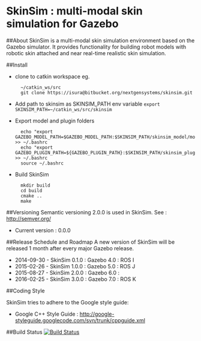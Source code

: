 # SkinSim : multi-modal skin simulation for Gazebo

##About
SkinSim is a multi-modal skin simulation environment based on the Gazebo simulator. It provides functionality for building robot models with robotic skin attached and near real-time realistic skin simulation.

##Install
- clone to catkin workspace eg.

		~/catkin_ws/src
		git clone https://isura@bitbucket.org/nextgensystems/skinsim.git

	
- Add path to skinsim as SKINSIM_PATH env variable ```export SKINSIM_PATH=~/catkin_ws/src/skinsim```
- Export model and plugin folders

		echo "export GAZEBO_MODEL_PATH=$GAZEBO_MODEL_PATH:$SKINSIM_PATH/skinsim_model/models" >> ~/.bashrc
		echo "export GAZEBO_PLUGIN_PATH=${GAZEBO_PLUGIN_PATH}:$SKINSIM_PATH/skinsim_plugins/build" >> ~/.bashrc
		source ~/.bashrc


- Build SkinSim

		mkdir build
		cd build
		cmake ..
		make


##Versioning
Semantic versioning 2.0.0 is used in SkinSim. See : http://semver.org/
- Current version : 0.0.0

##Release Schedule and Roadmap
A new version of SkinSim will be released 1 month after every major Gazebo release.

- 2014-09-30 - SkinSim 0.1.0 : Gazebo 4.0 : ROS I
- 2015-02-26 - SkinSim 1.0.0 : Gazebo 5.0 : ROS J
- 2015-08-27 - SkinSim 2.0.0 : Gazebo 6.0 : 
- 2016-02-25 - SkinSim 3.0.0 : Gazebo 7.0 : ROS K

##Coding Style

SkinSim tries to adhere to the Google style guide:

- Google C++ Style Guide : http://google-styleguide.googlecode.com/svn/trunk/cppguide.xml

##Build Status
[![Build Status](https://drone.io/bitbucket.org/nextgensystems/skinsim/status.png)](https://drone.io/bitbucket.org/nextgensystems/skinsim/latest)